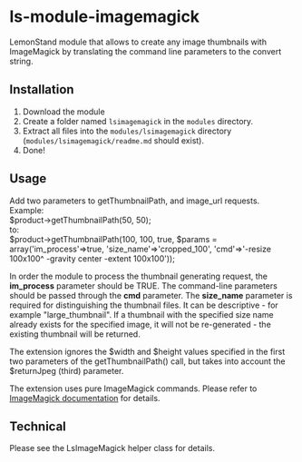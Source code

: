 # ls-module-imagemagick
LemonStand module that allows to create any image thumbnails with ImageMagick by translating the command line parameters to the convert string.

## Installation
1. Download the module
1. Create a folder named `lsimagemagick` in the `modules` directory.
1. Extract all files into the `modules/lsimagemagick` directory (`modules/lsimagemagick/readme.md` should exist).
1. Done!

## Usage
Add two parameters to getThumbnailPath, and image_url requests. Example:  
	$product->getThumbnailPath(50, 50);  
to:  
	$product->getThumbnailPath(100, 100, true, $params = array('im_process'=>true, 'size_name'=>'cropped_100', 'cmd'=>'-resize 100x100^ -gravity center -extent 100x100'));
	
In order the module to process the thumbnail generating request, the **im_process** parameter should be TRUE. The command-line parameters should be passed through the **cmd** parameter. The **size_name** parameter is required for distinguishing the thumbnail files. It can be descriptive - for example "large_thumbnail". If a thumbnail with the specified size name already exists for the specified image, it will not be re-generated - the existing thumbnail will be returned.

The extension ignores the $width and $height values specified in the first two parameters of the getThumbnailPath() call, but takes into account the $returnJpeg (third) parameter.

The extension uses pure ImageMagick commands. Please refer to [ImageMagick documentation](http://www.imagemagick.org/Usage/) for details.

## Technical

Please see the LsImageMagick helper class for details.